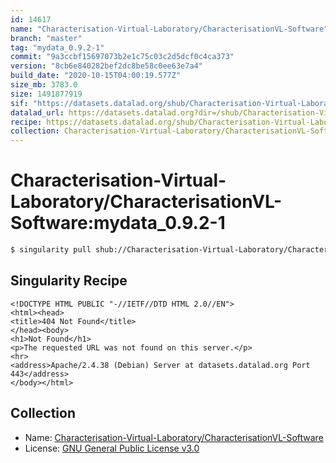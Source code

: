 ```yaml
---
id: 14617
name: "Characterisation-Virtual-Laboratory/CharacterisationVL-Software"
branch: "master"
tag: "mydata_0.9.2-1"
commit: "9a3ccbf15697073b2e1c75c03c2d5dcf0c4ca373"
version: "8cb6e840282bef2dc8be58c0ee63e7a4"
build_date: "2020-10-15T04:00:19.577Z"
size_mb: 3783.0
size: 1491877919
sif: "https://datasets.datalad.org/shub/Characterisation-Virtual-Laboratory/CharacterisationVL-Software/mydata_0.9.2-1/2020-10-15-9a3ccbf1-8cb6e840/8cb6e840282bef2dc8be58c0ee63e7a4.sif"
datalad_url: https://datasets.datalad.org?dir=/shub/Characterisation-Virtual-Laboratory/CharacterisationVL-Software/mydata_0.9.2-1/2020-10-15-9a3ccbf1-8cb6e840/
recipe: https://datasets.datalad.org/shub/Characterisation-Virtual-Laboratory/CharacterisationVL-Software/mydata_0.9.2-1/2020-10-15-9a3ccbf1-8cb6e840/Singularity
collection: Characterisation-Virtual-Laboratory/CharacterisationVL-Software
---
```


# Characterisation-Virtual-Laboratory/CharacterisationVL-Software:mydata_0.9.2-1

```bash
$ singularity pull shub://Characterisation-Virtual-Laboratory/CharacterisationVL-Software:mydata_0.9.2-1
```

## Singularity Recipe

```singularity
<!DOCTYPE HTML PUBLIC "-//IETF//DTD HTML 2.0//EN">
<html><head>
<title>404 Not Found</title>
</head><body>
<h1>Not Found</h1>
<p>The requested URL was not found on this server.</p>
<hr>
<address>Apache/2.4.38 (Debian) Server at datasets.datalad.org Port 443</address>
</body></html>
```

## Collection

 - Name: [Characterisation-Virtual-Laboratory/CharacterisationVL-Software](https://github.com/Characterisation-Virtual-Laboratory/CharacterisationVL-Software)
 - License: [GNU General Public License v3.0](https://api.github.com/licenses/gpl-3.0)

